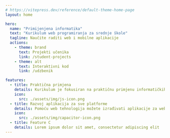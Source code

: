 ```yaml
---
# https://vitepress.dev/reference/default-theme-home-page
layout: home

hero:
  name: "Primijenjena informatika"
  text: "Kurikulum web programiranja za srednje škole"
  tagline: Naučite raditi web i mobilne aplikacije
  actions:
    - theme: brand
      text: Projekti učenika
      link: /student-projects
    - theme: alt
      text: Interaktivni kod
      link: /udzbenik

features:
  - title: Praktična primjena
    details: Kurikulum je fokusiran na praktičnu primjenu informatičkih znanja i programskog inženjerstvo.
    icon:
      src: ./assets/img/js-icon.png
  - title: Razvoj aplikacija za sve platforme
    details: Pomoću web tehnologija možete izrađivati aplikacije za web, mobitele i desktop računala.
    icon:
      src: ./assets/img/capacitor-icon.png
  - title: Feature C
    details: Lorem ipsum dolor sit amet, consectetur adipiscing elit
---
```


